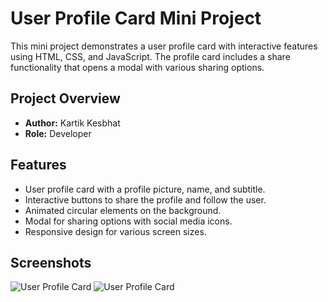 # User Profile Card Mini Project

This mini project demonstrates a user profile card with interactive features using HTML, CSS, and JavaScript. The profile card includes a share functionality that opens a modal with various sharing options.

## Project Overview

- **Author:** Kartik Kesbhat
- **Role:** Developer

## Features

- User profile card with a profile picture, name, and subtitle.
- Interactive buttons to share the profile and follow the user.
- Animated circular elements on the background.
- Modal for sharing options with social media icons.
- Responsive design for various screen sizes.

## Screenshots

![User Profile Card](/Screenshots/User-profile-card.png)
![User Profile Card]([/Screenshots/Share-my-profile.png](https://github.com/kartikkesbhat-2003/Mini-Projects/blob/bc7fd1a8c49d8a17ee9b959583d55f0cd82306cc/User%20Profile%20Card/Screenshots/Share-my-profile.png)https://github.com/kartikkesbhat-2003/Mini-Projects/blob/bc7fd1a8c49d8a17ee9b959583d55f0cd82306cc/User%20Profile%20Card/Screenshots/Share-my-profile.png)

